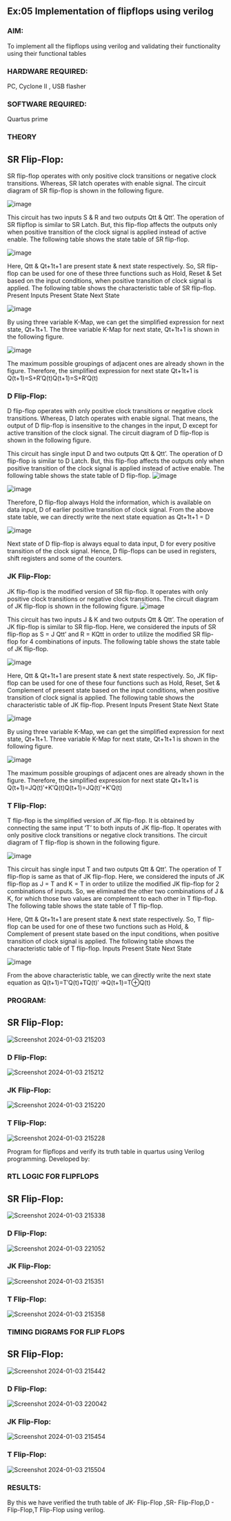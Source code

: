 ## Ex:05 Implementation of flipflops using verilog
### AIM:
To implement all the flipflops using verilog and validating their functionality using their functional tables
### HARDWARE REQUIRED:  
PC, Cyclone II , USB flasher
### SOFTWARE REQUIRED:  
Quartus prime
### THEORY 
## SR Flip-Flop:
SR flip-flop operates with only positive clock transitions or negative clock transitions. Whereas, SR latch operates with enable signal. The circuit diagram of SR flip-flop is shown in the following figure.

![image](https://user-images.githubusercontent.com/36288975/167910294-bb550548-b1dc-4cba-9044-31d9037d476b.png)

 
This circuit has two inputs S & R and two outputs Qtt & Qtt’. The operation of SR flipflop is similar to SR Latch. But, this flip-flop affects the outputs only when positive transition of the clock signal is applied instead of active enable.
The following table shows the state table of SR flip-flop.


![image](https://user-images.githubusercontent.com/36288975/167910648-ced88e69-869c-42e2-9718-a285a3902446.png)


Here, Qtt & Qt+1t+1 are present state & next state respectively. So, SR flip-flop can be used for one of these three functions such as Hold, Reset & Set based on the input conditions, when positive transition of clock signal is applied. The following table shows the characteristic table of SR flip-flop.
Present Inputs	Present State	Next State


![image](https://user-images.githubusercontent.com/36288975/167908180-5fc9d589-1cb5-41f5-b2c8-927e04f5f387.png)

By using three variable K-Map, we can get the simplified expression for next state, Qt+1t+1. The three variable K-Map for next state, Qt+1t+1 is shown in the following figure.

![image](https://user-images.githubusercontent.com/36288975/167908214-25b30a54-db20-4bcb-9385-5f93a1982a09.png)

 
The maximum possible groupings of adjacent ones are already shown in the figure. Therefore, the simplified expression for next state Qt+1t+1 is
Q(t+1)=S+R′Q(t)Q(t+1)=S+R′Q(t)


### D Flip-Flop:
D flip-flop operates with only positive clock transitions or negative clock transitions. Whereas, D latch operates with enable signal. That means, the output of D flip-flop is insensitive to the changes in the input, D except for active transition of the clock signal. The circuit diagram of D flip-flop is shown in the following figure.
 
This circuit has single input D and two outputs Qtt & Qtt’. The operation of D flip-flop is similar to D Latch. But, this flip-flop affects the outputs only when positive transition of the clock signal is applied instead of active enable.
The following table shows the state table of D flip-flop.
![image](https://user-images.githubusercontent.com/36288975/167908342-e03f0cbb-5958-43bb-b74a-5e3ec2341675.png)

![image](https://user-images.githubusercontent.com/36288975/167910325-aeef0739-0a54-40e2-bebd-6f5fa0cad10e.png)



Therefore, D flip-flop always Hold the information, which is available on data input, D of earlier positive transition of clock signal. From the above state table, we can directly write the next state equation as
Qt+1t+1 = D



![image](https://user-images.githubusercontent.com/36288975/167908850-d39d07ba-7f9d-490a-b9f2-274e189fd047.png)

Next state of D flip-flop is always equal to data input, D for every positive transition of the clock signal. Hence, D flip-flops can be used in registers, shift registers and some of the counters.


### JK Flip-Flop:
JK flip-flop is the modified version of SR flip-flop. It operates with only positive clock transitions or negative clock transitions. The circuit diagram of JK flip-flop is shown in the following figure.
![image](https://user-images.githubusercontent.com/36288975/167910378-d2d984a7-2815-4d17-8c41-ee4bdf59ec24.png) 

 
This circuit has two inputs J & K and two outputs Qtt & Qtt’. The operation of JK flip-flop is similar to SR flip-flop. Here, we considered the inputs of SR flip-flop as S = J Qtt’ and R = KQtt in order to utilize the modified SR flip-flop for 4 combinations of inputs.
The following table shows the state table of JK flip-flop.


![image](https://user-images.githubusercontent.com/36288975/167908575-59c35afb-50d3-46a2-888c-47478a3179d5.png)

Here, Qtt & Qt+1t+1 are present state & next state respectively. So, JK flip-flop can be used for one of these four functions such as Hold, Reset, Set & Complement of present state based on the input conditions, when positive transition of clock signal is applied. The following table shows the characteristic table of JK flip-flop.
Present Inputs	Present State	Next State

![image](https://user-images.githubusercontent.com/36288975/167908664-c854ffe9-0bd3-44c2-bfa6-e53928181c69.png)


By using three variable K-Map, we can get the simplified expression for next state, Qt+1t+1. Three variable K-Map for next state, Qt+1t+1 is shown in the following figure.
 
 
 ![image](https://user-images.githubusercontent.com/36288975/167908688-fa93c3e9-8323-4864-947d-c11d163d5a90.png)

The maximum possible groupings of adjacent ones are already shown in the figure. Therefore, the simplified expression for next state Qt+1t+1 is
Q(t+1)=JQ(t)′+K′Q(t)Q(t+1)=JQ(t)′+K′Q(t)



### T Flip-Flop:
T flip-flop is the simplified version of JK flip-flop. It is obtained by connecting the same input ‘T’ to both inputs of JK flip-flop. It operates with only positive clock transitions or negative clock transitions. The circuit diagram of T flip-flop is shown in the following figure.

![image](https://user-images.githubusercontent.com/36288975/167911534-5f3c445d-bc68-46e2-9a9c-7efce5febc60.png)



This circuit has single input T and two outputs Qtt & Qtt’. The operation of T flip-flop is same as that of JK flip-flop. Here, we considered the inputs of JK flip-flop as J = T and K = T in order to utilize the modified JK flip-flop for 2 combinations of inputs. So, we eliminated the other two combinations of J & K, for which those two values are complement to each other in T flip-flop.
The following table shows the state table of T flip-flop.



Here, Qtt & Qt+1t+1 are present state & next state respectively. So, T flip-flop can be used for one of these two functions such as Hold, & Complement of present state based on the input conditions, when positive transition of clock signal is applied. The following table shows the characteristic table of T flip-flop.
Inputs	Present State	Next State


![image](https://user-images.githubusercontent.com/36288975/167909015-53aa9450-3f28-4202-887a-79d88228f8a0.png)

From the above characteristic table, we can directly write the next state equation as
Q(t+1)=T′Q(t)+TQ(t)′
⇒Q(t+1)=T⊕Q(t)
### PROGRAM:


## SR Flip-Flop:
![Screenshot 2024-01-03 215203](https://github.com/yoganand12/Experiment--05-Implementation-of-flipflops-using-verilog/assets/155515519/a57bccba-5f00-48d6-9e19-733c345a6945)

### D Flip-Flop:

![Screenshot 2024-01-03 215212](https://github.com/yoganand12/Experiment--05-Implementation-of-flipflops-using-verilog/assets/155515519/343268a1-1648-4cc1-b0ed-40f3276e0746)


### JK Flip-Flop:

![Screenshot 2024-01-03 215220](https://github.com/yoganand12/Experiment--05-Implementation-of-flipflops-using-verilog/assets/155515519/2314851e-1d44-4598-9dc0-d072aac7a27e)


### T Flip-Flop:

![Screenshot 2024-01-03 215228](https://github.com/yoganand12/Experiment--05-Implementation-of-flipflops-using-verilog/assets/155515519/026d0627-bf6f-4a33-8134-2600d75bc16d)


Program for flipflops  and verify its truth table in quartus using Verilog programming.
Developed by: 
### RTL LOGIC FOR FLIPFLOPS 

## SR Flip-Flop:

![Screenshot 2024-01-03 215338](https://github.com/yoganand12/Experiment--05-Implementation-of-flipflops-using-verilog/assets/155515519/429ac82c-d780-485b-9f55-e2bf5c102034)

### D Flip-Flop:

![Screenshot 2024-01-03 221052](https://github.com/yoganand12/Experiment--05-Implementation-of-flipflops-using-verilog/assets/155515519/aeea94d2-76d9-4ca2-81bd-afcff9b36b36)

### JK Flip-Flop:

![Screenshot 2024-01-03 215351](https://github.com/yoganand12/Experiment--05-Implementation-of-flipflops-using-verilog/assets/155515519/5d5e492e-0be8-4a61-8bc9-64250cf3e3da)


### T Flip-Flop:

![Screenshot 2024-01-03 215358](https://github.com/yoganand12/Experiment--05-Implementation-of-flipflops-using-verilog/assets/155515519/bc329c93-5fa8-4562-880e-3d775e3cfdf2)


### TIMING DIGRAMS FOR FLIP FLOPS 

## SR Flip-Flop:

![Screenshot 2024-01-03 215442](https://github.com/yoganand12/Experiment--05-Implementation-of-flipflops-using-verilog/assets/155515519/08ed7ced-4ae3-40b8-aceb-65126c51f6b7)

### D Flip-Flop:

![Screenshot 2024-01-03 220042](https://github.com/yoganand12/Experiment--05-Implementation-of-flipflops-using-verilog/assets/155515519/192dc414-242d-4272-92d4-2fa1c01189d9)


### JK Flip-Flop:

![Screenshot 2024-01-03 215454](https://github.com/yoganand12/Experiment--05-Implementation-of-flipflops-using-verilog/assets/155515519/22dae855-5995-49bb-b2a1-306ce6acc9f6)


### T Flip-Flop:

![Screenshot 2024-01-03 215504](https://github.com/yoganand12/Experiment--05-Implementation-of-flipflops-using-verilog/assets/155515519/20247d40-62cc-44aa-8250-d2a71f2e1195)


### RESULTS:
By this we have verified the truth table of JK- Flip-Flop ,SR- Flip-Flop,D - Flip-Flop,T Flip-Flop using verilog.
